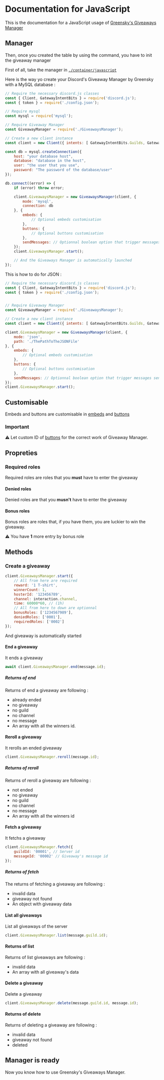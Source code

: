 # Documentation for JavaScript

This is the documentation for a JavaScript usage of [Greensky's Giveaways Manager](https://github.com/Greensky-gs/GiveawayManager)

## Manager

Then, once you created the table by using the command, you have to init the giveaway manager

First of all, take the manager in [`./container/javascript`](./container/javascript/)

Here is the way yo create your Discord's Giveaway Manager by Greensky with a MySQL database :

```js
// Require the necessary discord.js classes
const { Client, GatewayIntentBits } = require('discord.js');
const { token } = require('./config.json');

// Require mysql
const mysql = require('mysql');

// Require Giveaway Manager
const GiveawayManager = require('./GiveawaysManager');

// Create a new client instance
const client = new Client({ intents: [ GatewayIntentBits.Guilds, GatewayIntentBits.GuildMembers ] });

const db = mysql.createConnection({
    host: "your database host",
    database: "database in the host",
    user: "the user that you use",
    password: "The password of the database/user"
});

db.connect((error) => {
    if (error) throw error;

    client.GiveawaysManager = new GiveawaysManager(client, {
        mode: 'mysql',
        connection: db
    }, {
        embeds: {
            // Optional embeds customisation
        },
        buttons: {
            // Optional buttons customisation
        },
        sendMessages: // Optionnal boolean option that trigger messages send (reroll and end messages)
    });
    client.GiveawaysManager.start();

    // And the Giveaways Manager is automatically launched
});
```

This is how to do for JSON :

```js
// Require the necessary discord.js classes
const { Client, GatewayIntentBits } = require('discord.js');
const { token } = require('./config.json');


// Require Giveaway Manager
const GiveawayManager = require('./GiveawaysManager');

// Create a new client instance
const client = new Client({ intents: [ GatewayIntentBits.Guilds, GatewayIntentBits.GuildMembers ] });

client.GiveawaysManager = new GiveawaysManager(client, {
    mode: 'json',
    path: './ThePathToTheJSONFile'
}, {
    embeds: {
        // Optional embeds customisation
    },
    buttons: {
        // Optional buttons customisation
    },
    sendMessages: // Optionnal boolean option that trigger messages send (reroll and end messages)
});
client.GiveawaysManager.start();

```

## Customisable

Embeds and buttons are customisable in [embeds](./assets/embeds.js) and [buttons](./assets/buttons.js)

### Important

:warning: Let custom ID of [buttons](./assets/buttons.js) for the correct work of Giveaway Manager.

## Propreties

### Required roles

Required roles are roles that you **must** have to enter the giveaway

#### Denied roles

Denied roles are that you **musn't** have to enter the giveaway

#### Bonus roles

Bonus roles are roles that, if you have them, you are luckier to win the giveaway.

:warning: You have **1** more entry by bonus role

## Methods

### Create a giveaway

```js
client.GiveawaysManager.start({
    // All from here are required
    reward: '1 T-shirt',
    winnerCount: 1,
    hosterId: '123456789',
    channel: interaction.channel,
    time: 60000*60, // (1h)
    // All from here to down are optionnal
    bonusRoles: ['1234567989'],
    deniedRoles: ['0001'],
    requiredRoles: ['0002']
});
```

And giveaway is automatically started

#### End a giveaway

It ends a giveaway

```js
await client.GiveawaysManager.end(message.id);
```

##### Returns of end

Returns of end a giveaway are following :

* already ended
* no giveaway
* no guild
* no channel
* no message
* An array with all the winners id.

#### Reroll a giveaway

It rerolls an ended giveaway

```js
client.GiveawaysManager.reroll(message.id);
```

##### Returns of reroll

Returns of reroll a giveaway are following :

* not ended
* no giveaway
* no guild
* no channel
* no message
* An array with all the winners id

#### Fetch a giveaway

It fetchs a giveaway

```js
client.GiveawaysManager.fetch({
    guildId: '00001', // Server id
    messageId: '00002' // Giveaway's message id
});
```

##### Returns of fetch

The returns of fetching a giveaway are following :

* invalid data
* giveaway not found
* An object with giveaway data

#### List all giveaways

List all giveaways of the server

```js
client.GiveawaysManager.list(message.guild.id);
```

#### Returns of list

Returns of list giveaways are following :

* invalid data
* An array with all giveaway's data

#### Delete a giveaway

Delete a giveaway

```js
client.GiveawaysManager.delete(message.guild.id, message.id);
```

#### Returns of delete

Returns of deleting a giveaway are following :

* invalid data
* giveaway not found
* deleted

## Manager is ready

Now you know how to use Greensky's Giveaways Manager.
